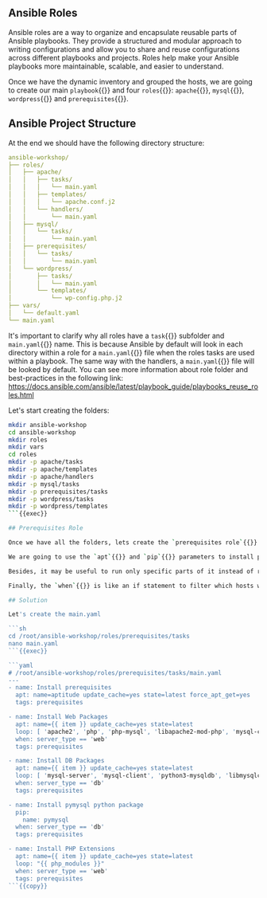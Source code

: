 ## Ansible Roles

Ansible roles are a way to organize and encapsulate reusable parts of Ansible playbooks. They provide a structured and modular approach to writing configurations and allow you to share and reuse configurations across different playbooks and projects. Roles help make your Ansible playbooks more maintainable, scalable, and easier to understand.

Once we have the dynamic inventory and grouped the hosts, we are going to create our main `playbook`{{}} and four `roles`{{}}: `apache`{{}}, `mysql`{{}}, `wordpress`{{}} and `prerequisites`{{}}.

## Ansible Project Structure
At the end we should have the following directory structure:

```yaml
ansible-workshop/
├── roles/
│   ├── apache/
│   │   ├── tasks/
│   │   │   └── main.yaml
│   │   ├── templates/
│   │   │   └── apache.conf.j2
│   │   └── handlers/
│   │       └── main.yaml
│   ├── mysql/
│   │   └── tasks/
│   │       └── main.yaml
│   ├── prerequisites/
│   │   └── tasks/
│   │       └── main.yaml
│   └── wordpress/
│       ├── tasks/
│       │   └── main.yaml
│       └── templates/
│           └── wp-config.php.j2
├── vars/
│   └── default.yaml
└── main.yaml
```

It's important to clarify why all roles have a `task`{{}} subfolder and `main.yaml`{{}} name. This is because Ansible by default will look in each directory within a role for a `main.yaml`{{}} file when the roles tasks are used within a playbook. The same way with the handlers, a `main.yaml`{{}} file will be looked by default. You can see more information about role folder and best-practices in the following link: https://docs.ansible.com/ansible/latest/playbook_guide/playbooks_reuse_roles.html

Let's start creating the folders:

```sh
mkdir ansible-workshop
cd ansible-workshop
mkdir roles
mkdir vars
cd roles
mkdir -p apache/tasks
mkdir -p apache/templates
mkdir -p apache/handlers
mkdir -p mysql/tasks
mkdir -p prerequisites/tasks
mkdir -p wordpress/tasks
mkdir -p wordpress/templates
```{{exec}}

## Prerequisites Role

Once we have all the folders, lets create the `prerequisites role`{{}}. In this role, we will define installation tasks that needs to be executed in all hosts. 

We are going to use the `apt`{{}} and `pip`{{}} parameters to install packages. The `loop`{{}} parameter allows us to execute the same command using the `item`{{}} variable as iterator. To declare variables within a task, you need to use the format `{{ variable_name }}`{{}}.

Besides, it may be useful to run only specific parts of it instead of running the entire playbook. You can do this with Ansible tags.

Finally, the `when`{{}} is like an if statement to filter which hosts will execute this task. As you can see, we are using the custom variable that we created in the Dynamic Inventory `server_type`{{}}. With this approach, we can invoke the role to all Ansible hosts.

## Solution

Let's create the main.yaml

```sh
cd /root/ansible-workshop/roles/prerequisites/tasks
nano main.yaml
```{{exec}}

```yaml
# /root/ansible-workshop/roles/prerequisites/tasks/main.yaml
---
- name: Install prerequisites
  apt: name=aptitude update_cache=yes state=latest force_apt_get=yes
  tags: prerequisites

- name: Install Web Packages
  apt: name={{ item }} update_cache=yes state=latest
  loop: [ 'apache2', 'php', 'php-mysql', 'libapache2-mod-php', 'mysql-client' ]
  when: server_type == 'web'
  tags: prerequisites

- name: Install DB Packages
  apt: name={{ item }} update_cache=yes state=latest
  loop: [ 'mysql-server', 'mysql-client', 'python3-mysqldb', 'libmysqlclient-dev' ]
  when: server_type == 'db'
  tags: prerequisites

- name: Install pymysql python package
  pip:
    name: pymysql
  when: server_type == 'db'
  tags: prerequisites

- name: Install PHP Extensions
  apt: name={{ item }} update_cache=yes state=latest
  loop: "{{ php_modules }}"
  when: server_type == 'web'
  tags: prerequisites
```{{copy}}

